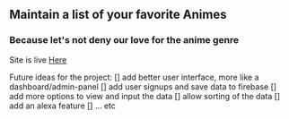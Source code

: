 ## Maintain a list of your favorite Animes
### Because let's not deny our love for the anime genre

Site is live [Here](https://nstranquist.github.io/crud-hooks-anime/)

Future ideas for the project:
[] add better user interface, more like a dashboard/admin-panel
[] add user signups and save data to firebase
[] add more options to view and input the data
[] allow sorting of the data
[] add an alexa feature
[] ... etc